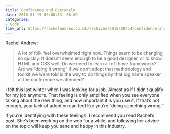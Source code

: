```yaml
---
title: Confidence and Overwhelm
date: 2016-01-15 00:00:13 -06:00
categories:
- Code
link_url: https://rachelandrew.co.uk/archives/2015/08/14/confidence-and-overwhelm
---
```


Rachel Andrew:

> A lot of folk feel overwhelmed right now. Things seem to be changing so quickly. It doesn’t seem enough to be a good designer, or to know HTML and CSS well. Do we need to learn all of those frameworks? Are we “doing it wrong” if we don’t adopt that methodology and toolkit we were told is the way to do things by that big name speaker at the conference we attended?

I felt this last winter when I was looking for a job. Almost as if I didn’t qualify for my job anymore. That feeling is only amplified when you see everyone talking about the new thing, and how important it is you use it. If that’s not enough, your lack of adoption can feel like you’re “doing something wrong.”

If you’re identifying with these feelings, I recommend you read Rachel’s post. She’s been working on the web for a while, and following her advice on the topic will keep you sane and happy in this industry.
